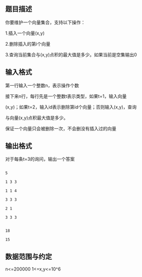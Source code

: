 ## 题目描述

<div>
 你要维护一个向量集合，支持以下操作：
</div>
<div>
 1.插入一个向量(x,y)
</div>
<div>
 2.删除插入的第i个向量
</div>
<div>
 3.查询当前集合与(x,y)点积的最大值是多少。如果当前是空集输出0
</div>
<div></div>
<p></p>

## 输入格式

<div>
 第一行输入一个整数n，表示操作个数
</div>
<div>
 接下来n行，每行先是一个整数t表示类型，如果t=1，输入向量
</div>
<div>
 (x,y)；如果t=2，输入id表示删除第id个向量；否则输入(x,y)，查询
</div>
<div>
 与向量(x,y)点积最大值是多少。
</div>
<div>
 保证一个向量只会被删除一次，不会删没有插入过的向量
</div>
<div></div>
<p></p>

## 输出格式

<div>
 对于每条t=3的询问，输出一个答案
</div>
<div></div>
<p></p>

```input1
5
1 3 3
1 1 4
3 3 3
2 1
3 3 3
```
```output1
18
15
```
## 数据范围与约定

<div>
 n<=200000 1<=x,y<=10^6
</div>
<br>
<p></p>

